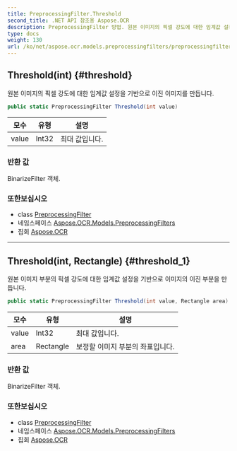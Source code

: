 ```yaml
---
title: PreprocessingFilter.Threshold
second_title: .NET API 참조용 Aspose.OCR
description: PreprocessingFilter 방법. 원본 이미지의 픽셀 강도에 대한 임계값 설정을 기반으로 이진 이미지를 만듭니다.
type: docs
weight: 130
url: /ko/net/aspose.ocr.models.preprocessingfilters/preprocessingfilter/threshold/
---
```

## Threshold(int) {#threshold}

원본 이미지의 픽셀 강도에 대한 임계값 설정을 기반으로 이진 이미지를 만듭니다.

```csharp
public static PreprocessingFilter Threshold(int value)
```

| 모수 | 유형 | 설명 |
| --- | --- | --- |
| value | Int32 | 최대 값입니다. |

### 반환 값

BinarizeFilter 객체.

### 또한보십시오

* class [PreprocessingFilter](../)
* 네임스페이스 [Aspose.OCR.Models.PreprocessingFilters](../../preprocessingfilter/)
* 집회 [Aspose.OCR](../../../)

---

## Threshold(int, Rectangle) {#threshold_1}

원본 이미지 부분의 픽셀 강도에 대한 임계값 설정을 기반으로 이미지의 이진 부분을 만듭니다.

```csharp
public static PreprocessingFilter Threshold(int value, Rectangle area)
```

| 모수 | 유형 | 설명 |
| --- | --- | --- |
| value | Int32 | 최대 값입니다. |
| area | Rectangle | 보정할 이미지 부분의 좌표입니다. |

### 반환 값

BinarizeFilter 객체.

### 또한보십시오

* class [PreprocessingFilter](../)
* 네임스페이스 [Aspose.OCR.Models.PreprocessingFilters](../../preprocessingfilter/)
* 집회 [Aspose.OCR](../../../)


